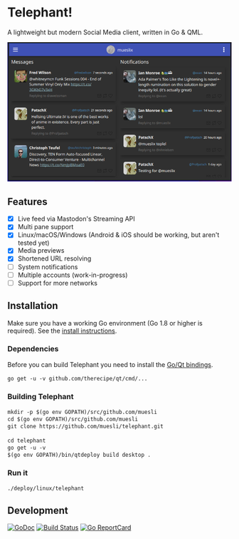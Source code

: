 Telephant!
==========

A lightweight but modern Social Media client, written in Go & QML.

![telephant Screenshot](/assets/screenshot.png)

## Features

- [x] Live feed via Mastodon's Streaming API
- [x] Multi pane support
- [x] Linux/macOS/Windows (Android & iOS should be working, but aren't tested yet)
- [x] Media previews
- [x] Shortened URL resolving
- [ ] System notifications
- [ ] Multiple accounts (work-in-progress)
- [ ] Support for more networks

## Installation

Make sure you have a working Go environment (Go 1.8 or higher is required).
See the [install instructions](http://golang.org/doc/install.html).

### Dependencies

Before you can build Telephant you need to install the [Go/Qt bindings](https://github.com/therecipe/qt/wiki/Installation#regular-installation).

    go get -u -v github.com/therecipe/qt/cmd/...

### Building Telephant

    mkdir -p $(go env GOPATH)/src/github.com/muesli
    cd $(go env GOPATH)/src/github.com/muesli
    git clone https://github.com/muesli/telephant.git

    cd telephant
    go get -u -v
    $(go env GOPATH)/bin/qtdeploy build desktop .

### Run it

    ./deploy/linux/telephant

## Development

[![GoDoc](https://godoc.org/github.com/golang/gddo?status.svg)](https://godoc.org/github.com/muesli/telephant)
[![Build Status](https://travis-ci.org/muesli/telephant.svg?branch=master)](https://travis-ci.org/muesli/telephant)
[![Go ReportCard](http://goreportcard.com/badge/muesli/telephant)](http://goreportcard.com/report/muesli/telephant)
